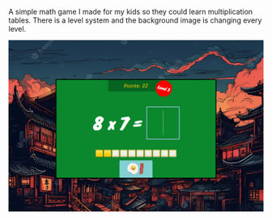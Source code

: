 A simple math game I made for my kids so they could learn multiplication tables.
There is a level system and the background image is changing every level.


![Alt text](/media/screenshot.png?raw=true "Optional Title")
